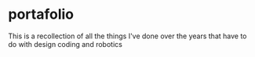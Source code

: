 # portafolio
This is a recollection of all the things I've done over the years that have to do with design coding and robotics
